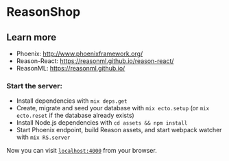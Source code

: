 # ReasonShop

## Learn more

- Phoenix: http://www.phoenixframework.org/
- Reason-React: https://reasonml.github.io/reason-react/
- ReasonML: https://reasonml.github.io/

### Start the server:

- Install dependencies with `mix deps.get`
- Create, migrate and seed your database with `mix ecto.setup` (or `mix ecto.reset` if the database already exists)
- Install Node.js dependencies with `cd assets && npm install`
- Start Phoenix endpoint, build Reason assets, and start webpack watcher with `mix RS.server`

Now you can visit [`localhost:4000`](http://localhost:4000) from your browser.
